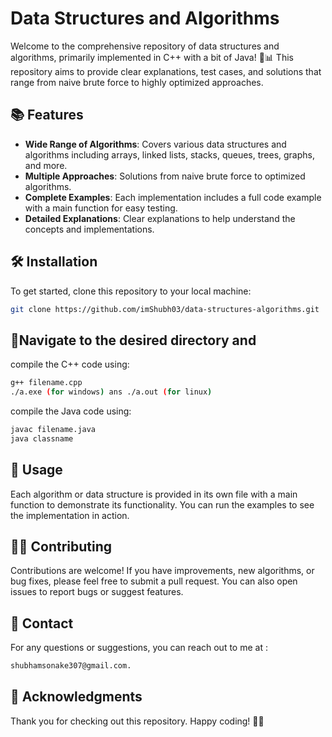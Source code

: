 # Data Structures and Algorithms

Welcome to the comprehensive repository of data structures and algorithms, primarily implemented in C++ with a bit of Java! 🚀📊 This repository aims to provide clear explanations, test cases, and solutions that range from naive brute force to highly optimized approaches.

## 📚 Features

- **Wide Range of Algorithms**: Covers various data structures and algorithms including arrays, linked lists, stacks, queues, trees, graphs, and more.
- **Multiple Approaches**: Solutions from naive brute force to optimized algorithms.
- **Complete Examples**: Each implementation includes a full code example with a main function for easy testing.
- **Detailed Explanations**: Clear explanations to help understand the concepts and implementations.

## 🛠️ Installation

To get started, clone this repository to your local machine:

```bash
git clone https://github.com/imShubh03/data-structures-algorithms.git
```

## 🧭Navigate to the desired directory and

compile the C++ code using:
```bash
g++ filename.cpp
./a.exe (for windows) ans ./a.out (for linux)
```

compile the Java code using:
```bash
javac filename.java
java classname
```

## 📄 Usage
Each algorithm or data structure is provided in its own file with a main function to demonstrate its functionality. You can run the examples to see the implementation in action.

## 🧑‍💻 Contributing
Contributions are welcome! If you have improvements, new algorithms, or bug fixes, please feel free to submit a pull request. You can also open issues to report bugs or suggest features.

## 📧 Contact
For any questions or suggestions, you can reach out to me at :
```bash
shubhamsonake307@gmail.com.
```

## 🎉 Acknowledgments
Thank you for checking out this repository. Happy coding! 🎉✨




